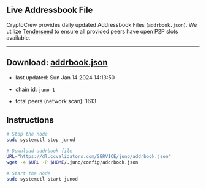 ## Live Addressbook File

CryptoCrew provides daily updated Addressbook Files (`addrbook.json`). We utilize [Tenderseed](https://github.com/binaryholdings/tenderseed) to ensure all provided peers have open P2P slots available.

---
**Download: [addrbook.json](https://dl.ccvalidators.com/SERVICE/juno/addrbook.json)**
---

- last updated: Sun Jan 14 2024 14:13:50
- chain id: `juno-1`

- total peers (network scan): 1613

## Instructions
```sh
# Stop the node
sudo systemctl stop junod

# Download addrbook file
URL="https://dl.ccvalidators.com/SERVICE/juno/addrbook.json"
wget -4 $URL -P $HOME/.juno/config/addrbook.json

# Start the node
sudo systemctl start junod
```
